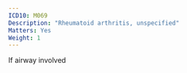 ```yaml
---
ICD10: M069
Description: "Rheumatoid arthritis, unspecified"
Matters: Yes
Weight: 1
---
```

If airway involved
